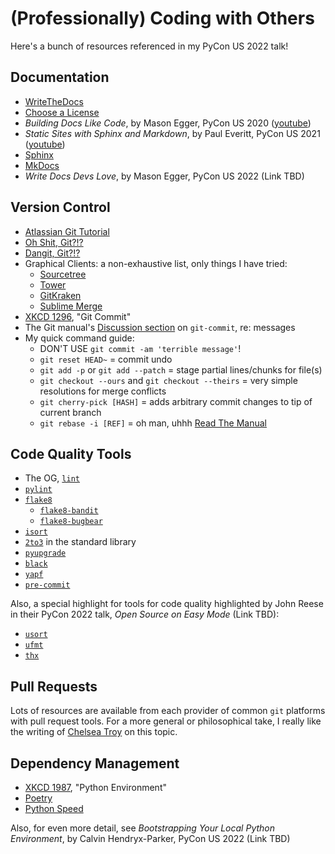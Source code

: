 # (Professionally) Coding with Others

Here's a bunch of resources referenced in my PyCon US 2022 talk!

## Documentation

+ [WriteTheDocs](https://www.writethedocs.org)
+ [Choose a License](https://choosealicense.com)
+ *Building Docs Like Code*, by Mason Egger, PyCon US 2020 ([youtube](https://www.youtube.com/watch?v=4SwdVMKhbn4))
+ *Static Sites with Sphinx and Markdown*, by Paul Everitt, PyCon US 2021 ([youtube](https://www.youtube.com/watch?v=YclYtM56qjo))
+ [Sphinx](https://www.sphinx-doc.org/en/master/)
+ [MkDocs](https://www.mkdocs.org)
+ *Write Docs Devs Love*, by Mason Egger, PyCon US 2022 (Link TBD)

## Version Control

+ [Atlassian Git Tutorial](https://www.atlassian.com/git)
+ [Oh Shit, Git?!?](https://ohshitgit.com)
+ [Dangit, Git?!?](https://dangitgit.com/en)
+ Graphical Clients: a non-exhaustive list, only things I have tried:
  + [Sourcetree](https://www.sourcetreeapp.com)
  + [Tower](https://www.git-tower.com)
  + [GitKraken](https://www.gitkraken.com/)
  + [Sublime Merge](https://www.sublimemerge.com/)
+ [XKCD 1296](https://xkcd.com/1296), "Git Commit"
+ The Git manual's [Discussion section](https://git-scm.com/docs/git-commit#_discussion) on `git-commit`, re: messages
+ My quick command guide:
  + DON'T USE `git commit -am 'terrible message'`!
  + `git reset HEAD~` = commit undo
  + `git add -p` or `git add --patch` = stage partial lines/chunks for file(s)
  + `git checkout --ours` and `git checkout --theirs` = very simple resolutions for merge conflicts
  + `git cherry-pick [HASH]` = adds arbitrary commit changes to tip of current branch
  + `git rebase -i [REF]` = oh man, uhhh [Read The Manual](https://www.atlassian.com/git/tutorials/rewriting-history/git-rebase)

## Code Quality Tools

+ The OG, [`lint`](https://en.wikipedia.org/wiki/Lint_\(software\))
+ [`pylint`](https://pylint.pycqa.org/en/latest/)
+ [`flake8`](https://flake8.pycqa.org/en/latest/)
  + [`flake8-bandit`](https://github.com/tylerwince/flake8-bandit)
  + [`flake8-bugbear`](https://github.com/PyCQA/flake8-bugbear)
+ [`isort`](https://pycqa.github.io/isort/)
+ [`2to3`](https://docs.python.org/3/library/2to3.html) in the standard library
+ [`pyupgrade`](https://github.com/asottile/pyupgrade)
+ [`black`](https://github.com/psf/black)
+ [`yapf`](https://github.com/google/yapf)
+ [`pre-commit`](https://pre-commit.com)

Also, a special highlight for tools for code quality highlighted by John Reese in their PyCon 2022 talk, *Open Source on Easy Mode* (Link TBD):
+ [`usort`](https://usort.readthedocs.io/en/stable/index.html)
+ [`ufmt`](https://ufmt.omnilib.dev/en/latest/)
+ [`thx`](https://thx.omnilib.dev)

## Pull Requests

Lots of resources are available from each provider of common `git` platforms with pull request tools. For a more general or philosophical take, I really like the writing of [Chelsea Troy](https://chelseatroy.com/tag/temporally-distributed/) on this topic.

## Dependency Management

+ [XKCD 1987](https://xkcd.com/1987), "Python Environment"
+ [Poetry](https://python-poetry.org)
+ [Python Speed](https://pythonspeed.com/docker/)

Also, for even more detail, see *Bootstrapping Your Local Python Environment*, by Calvin Hendryx-Parker, PyCon US 2022 (Link TBD)
